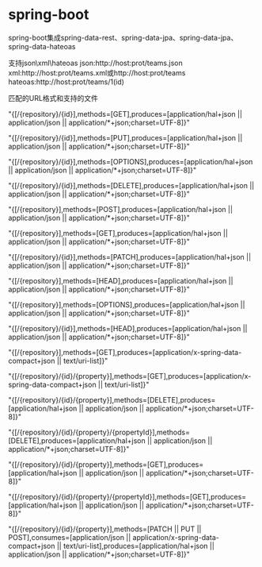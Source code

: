 # spring-boot

spring-boot集成spring-data-rest、spring-data-jpa、spring-data-jpa、spring-data-hateoas

支持json\xml\hateoas
json:http://host:prot/teams.json
xml:http://host:prot/teams.xml或http://host:prot/teams
hateoas:http://host:prot/teams/1(id)

匹配的URL格式和支持的文件

 "{[/{repository}/{id}],methods=[GET],produces=[application/hal+json || application/json || application/*+json;charset=UTF-8]}"

 "{[/{repository}/{id}],methods=[PUT],produces=[application/hal+json || application/json || application/*+json;charset=UTF-8]}"

 "{[/{repository}/{id}],methods=[OPTIONS],produces=[application/hal+json || application/json || application/*+json;charset=UTF-8]}"

 "{[/{repository}/{id}],methods=[DELETE],produces=[application/hal+json || application/json || application/*+json;charset=UTF-8]}"

 "{[/{repository}],methods=[POST],produces=[application/hal+json || application/json || application/*+json;charset=UTF-8]}"

 "{[/{repository}],methods=[GET],produces=[application/hal+json || application/json || application/*+json;charset=UTF-8]}" 

 "{[/{repository}/{id}],methods=[PATCH],produces=[application/hal+json || application/json || application/*+json;charset=UTF-8]}"

 "{[/{repository}],methods=[HEAD],produces=[application/hal+json || application/json || application/*+json;charset=UTF-8]}"

 "{[/{repository}],methods=[OPTIONS],produces=[application/hal+json || application/json || application/*+json;charset=UTF-8]}"

 "{[/{repository}/{id}],methods=[HEAD],produces=[application/hal+json || application/json || application/*+json;charset=UTF-8]}"

 "{[/{repository}],methods=[GET],produces=[application/x-spring-data-compact+json || text/uri-list]}" 

 "{[/{repository}/{id}/{property}],methods=[GET],produces=[application/x-spring-data-compact+json || text/uri-list]}"

 "{[/{repository}/{id}/{property}],methods=[DELETE],produces=[application/hal+json || application/json || application/*+json;charset=UTF-8]}"

 "{[/{repository}/{id}/{property}/{propertyId}],methods=[DELETE],produces=[application/hal+json || application/json || application/*+json;charset=UTF-8]}"

 "{[/{repository}/{id}/{property}],methods=[GET],produces=[application/hal+json || application/json || application/*+json;charset=UTF-8]}"

 "{[/{repository}/{id}/{property}/{propertyId}],methods=[GET],produces=[application/hal+json || application/json || application/*+json;charset=UTF-8]}"

 "{[/{repository}/{id}/{property}],methods=[PATCH || PUT || POST],consumes=[application/json || application/x-spring-data-compact+json || text/uri-list],produces=[application/hal+json || application/json || application/*+json;charset=UTF-8]}"
